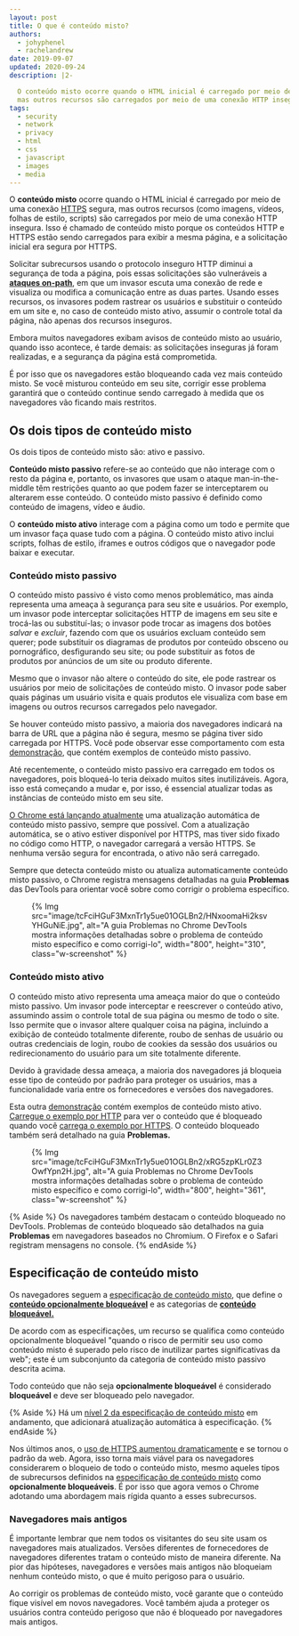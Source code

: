 ```yaml
---
layout: post
title: O que é conteúdo misto?
authors:
  - johyphenel
  - rachelandrew
date: 2019-09-07
updated: 2020-09-24
description: |2-

  O conteúdo misto ocorre quando o HTML inicial é carregado por meio de uma conexão HTTPS segura,
  mas outros recursos são carregados por meio de uma conexão HTTP insegura.
tags:
  - security
  - network
  - privacy
  - html
  - css
  - javascript
  - images
  - media
---
```


O **conteúdo misto** ocorre quando o HTML inicial é carregado por meio de uma conexão [HTTPS](/why-https-matters/) segura, mas outros recursos (como imagens, vídeos, folhas de estilo, scripts) são carregados por meio de uma conexão HTTP insegura. Isso é chamado de conteúdo misto porque os conteúdos HTTP e HTTPS estão sendo carregados para exibir a mesma página, e a solicitação inicial era segura por HTTPS.

Solicitar subrecursos usando o protocolo inseguro HTTP diminui a segurança de toda a página, pois essas solicitações são vulneráveis a [**ataques on-path**](https://www.ietf.org/rfc/rfc7835.html#section-2.1.1), em que um invasor escuta uma conexão de rede e visualiza ou modifica a comunicação entre as duas partes. Usando esses recursos, os invasores podem rastrear os usuários e substituir o conteúdo em um site e, no caso de conteúdo misto ativo, assumir o controle total da página, não apenas dos recursos inseguros.

Embora muitos navegadores exibam avisos de conteúdo misto ao usuário, quando isso acontece, é tarde demais: as solicitações inseguras já foram realizadas, e a segurança da página está comprometida.

É por isso que os navegadores estão bloqueando cada vez mais conteúdo misto. Se você misturou conteúdo em seu site, corrigir esse problema garantirá que o conteúdo continue sendo carregado à medida que os navegadores vão ficando mais restritos.

## Os dois tipos de conteúdo misto

Os dois tipos de conteúdo misto são: ativo e passivo.

**Conteúdo misto passivo** refere-se ao conteúdo que não interage com o resto da página e, portanto, os invasores que usam o ataque man-in-the-middle têm restrições quanto ao que podem fazer se interceptarem ou alterarem esse conteúdo. O conteúdo misto passivo é definido como conteúdo de imagens, vídeo e áudio.

O **conteúdo misto ativo** interage com a página como um todo e permite que um invasor faça quase tudo com a página. O conteúdo misto ativo inclui scripts, folhas de estilo, iframes e outros códigos que o navegador pode baixar e executar.

### Conteúdo misto passivo

O conteúdo misto passivo é visto como menos problemático, mas ainda representa uma ameaça à segurança para seu site e usuários. Por exemplo, um invasor pode interceptar solicitações HTTP de imagens em seu site e trocá-las ou substituí-las; o invasor pode trocar as imagens dos botões *salvar* e *excluir*, fazendo com que os usuários excluam conteúdo sem querer; pode substituir os diagramas de produtos por conteúdo obsceno ou pornográfico, desfigurando seu site; ou pode substituir as fotos de produtos por anúncios de um site ou produto diferente.

Mesmo que o invasor não altere o conteúdo do site, ele pode rastrear os usuários por meio de solicitações de conteúdo misto. O invasor pode saber quais páginas um usuário visita e quais produtos ele visualiza com base em imagens ou outros recursos carregados pelo navegador.

Se houver conteúdo misto passivo, a maioria dos navegadores indicará na barra de URL que a página não é segura, mesmo se página tiver sido carregada por HTTPS. Você pode observar esse comportamento com esta [demonstração](https://passive-mixed-content.glitch.me/), que contém exemplos de conteúdo misto passivo.

Até recentemente, o conteúdo misto passivo era carregado em todos os navegadores, pois bloqueá-lo teria deixado muitos sites inutilizáveis. Agora, isso está começando a mudar e, por isso, é essencial atualizar todas as instâncias de conteúdo misto em seu site.

[O Chrome está lançando atualmente](https://blog.chromium.org/2019/10/no-more-mixed-messages-about-https.html) uma atualização automática de conteúdo misto passivo, sempre que possível. Com a atualização automática, se o ativo estiver disponível por HTTPS, mas tiver sido fixado no código como HTTP, o navegador carregará a versão HTTPS. Se nenhuma versão segura for encontrada, o ativo não será carregado.

Sempre que detecta conteúdo misto ou atualiza automaticamente conteúdo misto passivo, o Chrome registra mensagens detalhadas na guia **Problemas** das DevTools para orientar você sobre como corrigir o problema específico.

<figure class="w-figure">{% Img src="image/tcFciHGuF3MxnTr1y5ue01OGLBn2/HNxoomaHi2ksvYHGuNiE.jpg", alt="A guia Problemas no Chrome DevTools mostra informações detalhadas sobre o problema de conteúdo misto específico e como corrigi-lo", width="800", height="310", class="w-screenshot" %}</figure>

### Conteúdo misto ativo

O conteúdo misto ativo representa uma ameaça maior do que o conteúdo misto passivo. Um invasor pode interceptar e reescrever o conteúdo ativo, assumindo assim o controle total de sua página ou mesmo de todo o site. Isso permite que o invasor altere qualquer coisa na página, incluindo a exibição de conteúdo totalmente diferente, roubo de senhas de usuário ou outras credenciais de login, roubo de cookies da sessão dos usuários ou redirecionamento do usuário para um site totalmente diferente.

Devido à gravidade dessa ameaça, a maioria dos navegadores já bloqueia esse tipo de conteúdo por padrão para proteger os usuários, mas a funcionalidade varia entre os fornecedores e versões dos navegadores.

Esta outra [demonstração](https://active-mixed-content.glitch.me/) contém exemplos de conteúdo misto ativo. [Carregue o exemplo por HTTP](http://active-mixed-content.glitch.me/) para ver o conteúdo que é bloqueado quando você [carrega o exemplo por HTTPS](https://active-mixed-content.glitch.me/). O conteúdo bloqueado também será detalhado na guia **Problemas.**

<figure class="w-figure">{% Img src="image/tcFciHGuF3MxnTr1y5ue01OGLBn2/xRG5zpKLr0Z3OwfYpn2H.jpg", alt="A guia Problemas no Chrome DevTools mostra informações detalhadas sobre o problema de conteúdo misto específico e como corrigi-lo", width="800", height="361", class="w-screenshot" %}</figure>

{% Aside %} Os navegadores também destacam o conteúdo bloqueado no DevTools. Problemas de conteúdo bloqueado são detalhados na guia **Problemas** em navegadores baseados no Chromium. O Firefox e o Safari registram mensagens no console. {% endAside %}

## Especificação de conteúdo misto

Os navegadores seguem a [especificação de conteúdo misto](https://w3c.github.io/webappsec-mixed-content/), que define o [**conteúdo opcionalmente bloqueável**](https://w3c.github.io/webappsec-mixed-content/#optionally-blockable-mixed-content) e as categorias de [**conteúdo bloqueável.**](https://w3c.github.io/webappsec-mixed-content/#category-blockable)

De acordo com as especificações, um recurso se qualifica como conteúdo opcionalmente bloqueável "quando o risco de permitir seu uso como conteúdo misto é superado pelo risco de inutilizar partes significativas da web"; este é um subconjunto da categoria de conteúdo misto passivo descrita acima.

Todo conteúdo que não seja **opcionalmente bloqueável** é considerado **bloqueável** e deve ser bloqueado pelo navegador.

{% Aside %} Há um [nível 2 da especificação de conteúdo misto](https://w3c.github.io/webappsec-mixed-content/level2.html) em andamento, que adicionará atualização automática à especificação. {% endAside %}

Nos últimos anos, o [uso de HTTPS aumentou dramaticamente](https://transparencyreport.google.com/https/overview) e se tornou o padrão da web. Agora, isso torna mais viável para os navegadores considerarem o bloqueio de todo o conteúdo misto, mesmo aqueles tipos de subrecursos definidos na [especificação de conteúdo misto](https://w3c.github.io/webappsec/specs/mixedcontent/) como **opcionalmente bloqueáveis**. É por isso que agora vemos o Chrome adotando uma abordagem mais rígida quanto a esses subrecursos.

### Navegadores mais antigos

É importante lembrar que nem todos os visitantes do seu site usam os navegadores mais atualizados. Versões diferentes de fornecedores de navegadores diferentes tratam o conteúdo misto de maneira diferente. Na pior das hipóteses, navegadores e versões mais antigos não bloqueiam nenhum conteúdo misto, o que é muito perigoso para o usuário.

Ao corrigir os problemas de conteúdo misto, você garante que o conteúdo fique visível em novos navegadores. Você também ajuda a proteger os usuários contra conteúdo perigoso que não é bloqueado por navegadores mais antigos.
